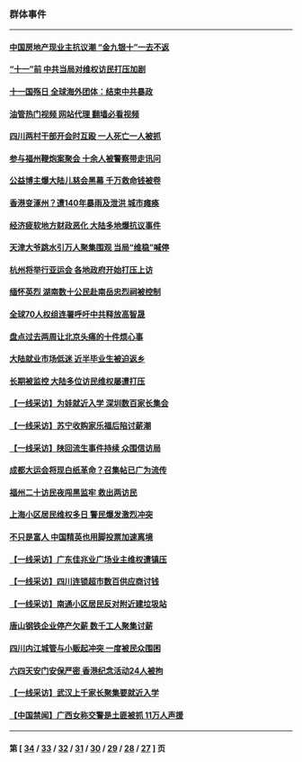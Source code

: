 ### 群体事件
---
#### [中国房地产现业主抗议潮 “金九银十”一去不返](../../pages/ncid279/n14094840.md?10180445) 
#### [“十一”前 中共当局对维权访民打压加剧](../../pages/ncid279/n14086960.md?10180445) 
#### [十一国殇日 全球海外团体：结束中共暴政](../../pages/ncid279/n14086661.md?10180445) 
#### [油管热门视频 网站代理 翻墙必看视频](http://138.2.39.72:81/youtube.html?epic-marker?10180445)
#### [四川两村干部开会时互殴 一人死亡一人被抓](../../pages/ncid279/n14081149.md?10180445) 
#### [参与福州鞭炮案聚会 十余人被警察带走讯问](../../pages/ncid279/n14074316.md?10180445) 
#### [公益博主爆大陆儿慈会黑幕 千万救命钱被卷](../../pages/ncid279/n14072914.md?10180445) 
#### [香港变涿州？遭140年暴雨及泄洪 城市瘫痪](../../pages/ncid279/n14069515.md?10180445) 
#### [经济疲软地方财政恶化 大陆多地爆抗议事件](../../pages/ncid279/n14068568.md?10180445) 
#### [天津大爷跳水引万人聚集围观 当局“维稳”喊停](../../pages/ncid279/n14068364.md?10180445) 
#### [杭州将举行亚运会 各地政府开始打压上访](../../pages/ncid279/n14059747.md?10180445) 
#### [缅怀英烈 湖南数十公民赴南岳忠烈祠被控制](../../pages/ncid279/n14055318.md?10180445) 
#### [全球70人权组连署呼吁中共释放高智晟](../../pages/ncid279/n14055054.md?10180445) 
#### [盘点过去两周让北京头痛的十件烦心事](../../pages/ncid279/n14052654.md?10180445) 
#### [大陆就业市场低迷 近半毕业生被迫返乡](../../pages/ncid279/n14050945.md?10180445) 
#### [长期被监控 大陆多位访民维权屡遭打压](../../pages/ncid279/n14049331.md?10180445) 
#### [【一线采访】为娃就近入学 深圳数百家长集会](../../pages/ncid279/n14044246.md?10180445) 
#### [【一线采访】苏宁收购家乐福后陷讨薪潮](../../pages/ncid279/n14042224.md?10180445) 
#### [【一线采访】陕回流生事件持续 众围信访局](../../pages/ncid279/n14040242.md?10180445) 
#### [成都大运会将现白纸革命？召集帖已广为流传](../../pages/ncid279/n14033119.md?10180445) 
#### [福州二十访民夜闯黑监牢 救出两访民](../../pages/ncid279/n14031617.md?10180445) 
#### [上海小区居民维权多日 警民爆发激烈冲突](../../pages/ncid279/n14029221.md?10180445) 
#### [不只是富人 中国精英也用脚投票加速离境](../../pages/ncid279/n14029086.md?10180445) 
#### [【一线采访】广东佳兆业广场业主维权遭镇压](../../pages/ncid279/n14028175.md?10180445) 
#### [【一线采访】四川连锁超市数百供应商讨钱](../../pages/ncid279/n14025102.md?10180445) 
#### [【一线采访】南通小区居民反对附近建垃圾站](../../pages/ncid279/n14021690.md?10180445) 
#### [唐山钢铁企业停产欠薪 数千工人聚集讨薪](../../pages/ncid279/n14017404.md?10180445) 
#### [四川内江城管与小贩起冲突 一度被民众围困](../../pages/ncid279/n14015922.md?10180445) 
#### [六四天安门安保严密 香港纪念活动24人被拘](../../pages/ncid279/n14009800.md?10180445) 
#### [【一线采访】武汉上千家长聚集要就近入学](../../pages/ncid279/n14009497.md?10180445) 
#### [【中国禁闻】广西女称交警是土匪被抓 11万人声援](../../pages/ncid279/n14006869.md?10180445) 

---
#### 第 [ [34](./34.md?10180445) / [33](./33.md?10180445) / [32](./32.md?10180445) / [31](./31.md?10180445) / [30](./30.md?10180445) / [29](./29.md?10180445) / [28](./28.md?10180445) / [27](./27.md?10180445) ] 页
